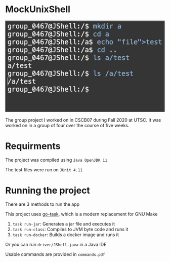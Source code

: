 # MockUnixShell
<p align="center">
  <img src="https://raw.githubusercontent.com/Epicsteve2/MockUnixShell/main/JShell.jpeg" alt="JShell">
</p>

The group project I worked on in CSCB07 during Fall 2020 at UTSC. It was worked on in a group of four over the course of five weeks.

# Requirments
The project was compiled using `Java OpenJDK 11`

The test files were run on `JUnit 4.11`

# Running the project
There are 3 methods to run the app

This project uses [go-task](https://taskfile.dev/), which is a modern replacement for GNU Make

1. ```task run-jar```: Generates a jar file and executes it
2. ```task run-class```: Compiles to JVM byte code and runs it
3. ```task run-docker```: Builds a docker image and runs it
  
Or you can run `driver/JShell.java` in a Java IDE

Usable commands are provided in `commands.pdf`
